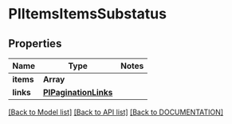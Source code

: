 # PIItemsItemsSubstatus

## Properties
Name | Type | Notes
------------ | ------------- | -------------
**items** | **Array<PIItemsSubstatus>**
**links** | **[**PIPaginationLinks**](../models/PIPaginationLinks.md)**

[[Back to Model list]](../../DOCUMENTATION.md#documentation-for-models) [[Back to API list]](../../DOCUMENTATION.md#documentation-for-api-endpoints) [[Back to DOCUMENTATION]](../../DOCUMENTATION.md)

